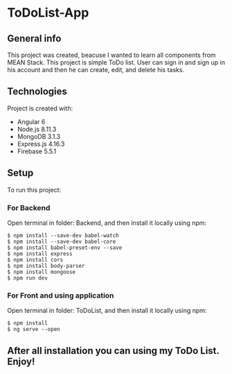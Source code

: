 # ToDoList-App

## General info

This project was created, beacuse I wanted to learn all components from MEAN Stack. This project is simple ToDo list. User can sign in and sign up in his account and then he can create, edit, and delete his tasks.

## Technologies

Project is created with:
* Angular 6
* Node.js 8.11.3
* MongoDB 3.1.3
* Express.js 4.16.3
* Firebase 5.5.1

## Setup

To run this project:

### For Backend

Open terminal in folder: Backend, and then install it locally using npm:

```
$ npm install --save-dev babel-watch
$ npm install --save-dev babel-core
$ npm install babel-preset-env --save
$ npm install express
$ npm install cors
$ npm install body-parser
$ npm install mongoose
$ npm run dev
```

### For Front and using application

Open terminal in folder: ToDoList, and then install it locally using npm:

```
$ npm install 
$ ng serve --open
```
## After all installation you can using my ToDo List. Enjoy!
